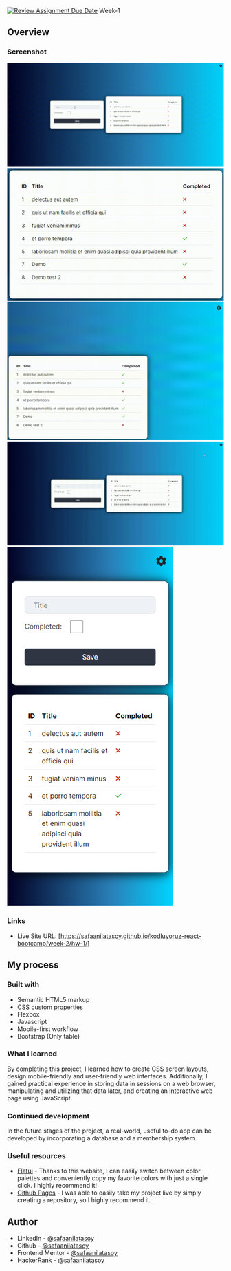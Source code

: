 [![Review Assignment Due Date](https://classroom.github.com/assets/deadline-readme-button-24ddc0f5d75046c5622901739e7c5dd533143b0c8e959d652212380cedb1ea36.svg)](https://classroom.github.com/a/VZiWc-ts)
Week-1


## Overview

### Screenshot

![](hw-1/img/desktop.gif)
![](hw-1/img/table.gif)
![](hw-1/img/settings.gif)
![](hw-1/img/mobile.gif)
![](hw-1/img/mobiless.png)

### Links

- Live Site URL: [https://safaanilatasoy.github.io/kodluyoruz-react-bootcamp/week-2/hw-1/]

## My process

### Built with

- Semantic HTML5 markup
- CSS custom properties
- Flexbox
- Javascript
- Mobile-first workflow
- Bootstrap (Only table)

### What I learned

By completing this project, I learned how to create CSS screen layouts, design mobile-friendly and user-friendly web interfaces. Additionally, I gained practical experience in storing data in sessions on a web browser, manipulating and utilizing that data later, and creating an interactive web page using JavaScript.

### Continued development

In the future stages of the project, a real-world, useful to-do app can be developed by incorporating a database and a membership system.

### Useful resources

- [Flatui](https://flatuicolors.com) - Thanks to this website, I can easily switch between color palettes and conveniently copy my favorite colors with just a single click. I highly recommend it!
- [Github Pages](https://pages.github.com/) - I was able to easily take my project live by simply creating a repository, so I highly recommend it.

## Author

- LinkedIn - [@safaanilatasoy](https://www.linkedin.com/in/safaanilatasoy/)
- Github - [@safaanilatasoy](https://github.com/safaanilatasoy)
- Frontend Mentor - [@safaanilatasoy](https://www.frontendmentor.io/profile/safaanilatasoy)
- HackerRank - [@safaanilatasoy](https://www.hackerrank.com/profile/safaanilatasoy)
